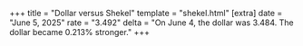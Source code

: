 +++
title = "Dollar versus Shekel"
template = "shekel.html"
[extra]
date = "June  5, 2025"
rate = "3.492"
delta = "On June  4, the dollar was 3.484. The dollar became 0.213% stronger."
+++
